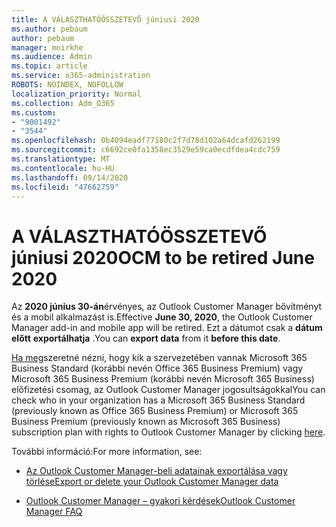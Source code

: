 ```yaml
---
title: A VÁLASZTHATÓÖSSZETEVŐ júniusi 2020
ms.author: pebaum
author: pebaum
manager: mnirkhe
ms.audience: Admin
ms.topic: article
ms.service: o365-administration
ROBOTS: NOINDEX, NOFOLLOW
localization_priority: Normal
ms.collection: Adm_O365
ms.custom:
- "9001492"
- "3544"
ms.openlocfilehash: 0b4094eadf77180c2f7d78d102a64dcafd262199
ms.sourcegitcommit: c6692ce0fa1358ec3529e59ca0ecdfdea4cdc759
ms.translationtype: MT
ms.contentlocale: hu-HU
ms.lasthandoff: 09/14/2020
ms.locfileid: "47662759"
---
```

# <a name="ocm-to-be-retired-june-2020"></a><span data-ttu-id="da1c4-102">A VÁLASZTHATÓÖSSZETEVŐ júniusi 2020</span><span class="sxs-lookup"><span data-stu-id="da1c4-102">OCM to be retired June 2020</span></span>


<span data-ttu-id="da1c4-103">Az **2020 június 30-án**érvényes, az Outlook Customer Manager bővítményt és a mobil alkalmazást is.</span><span class="sxs-lookup"><span data-stu-id="da1c4-103">Effective **June 30, 2020**, the Outlook Customer Manager add-in and mobile app will be retired.</span></span> <span data-ttu-id="da1c4-104">Ezt a dátumot csak a **dátum előtt** **exportálhatja** .</span><span class="sxs-lookup"><span data-stu-id="da1c4-104">You can  **export data**  from it  **before this date**.</span></span>  

<span data-ttu-id="da1c4-105">[Ha meg](https://admin.microsoft.com/AdminPortal/Home?ref=/users)szeretné nézni, hogy kik a szervezetében vannak Microsoft 365 Business Standard (korábbi nevén Office 365 Business Premium) vagy Microsoft 365 Business Premium (korábbi nevén Microsoft 365 Business) előfizetési csomag, az Outlook Customer Manager jogosultságokkal</span><span class="sxs-lookup"><span data-stu-id="da1c4-105">You can check who in your organization has a Microsoft 365 Business Standard (previously known as Office 365 Business Premium) or Microsoft 365 Business Premium (previously known as Microsoft 365 Business) subscription plan with rights to Outlook Customer Manager by clicking [here](https://admin.microsoft.com/AdminPortal/Home?ref=/users).</span></span>

<span data-ttu-id="da1c4-106">További információ:</span><span class="sxs-lookup"><span data-stu-id="da1c4-106">For more information, see:</span></span>

- [<span data-ttu-id="da1c4-107">Az Outlook Customer Manager-beli adatainak exportálása vagy törlése</span><span class="sxs-lookup"><span data-stu-id="da1c4-107">Export or delete your Outlook Customer Manager data</span></span>](https://support.office.com/article/1a421cb4-e8de-4b44-bfb8-710b92820439)

- [<span data-ttu-id="da1c4-108">Outlook Customer Manager – gyakori kérdések</span><span class="sxs-lookup"><span data-stu-id="da1c4-108">Outlook Customer Manager FAQ</span></span>](https://support.office.com/article/88e127ca-43a1-4c9d-8d52-6ad3a80f9c32)
